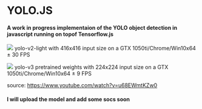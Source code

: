 # YOLO.JS
#### A work in progress implementaion of the YOLO object detection in javascript running on topof  Tensorflow.js 
![](img/yolo-light-v2.gif)
yolo-v2-light with 416x416 input size on a GTX 1050ti/Chrome/Win10x64  ± 30 FPS


![](img/yolo-full-v3.gif)
yolo-v3 pretrained weights with 224x224 input size on a GTX 1050ti/Chrome/Win10x64  ± 9 FPS

source: https://www.youtube.com/watch?v=u68EWmtKZw0

#### I will upload the model and add some socs soon
